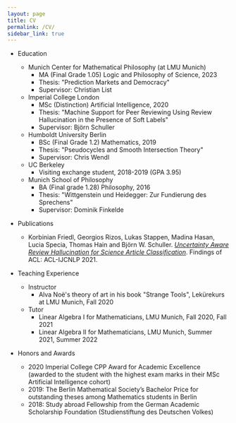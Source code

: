 ```yaml
---
layout: page
title: CV
permalink: /CV/
sidebar_link: true
---
```


- Education
    - Munich Center for Mathematical Philosophy (at LMU Munich)
        - MA (Final Grade 1.05) Logic and Philosophy of Science, 2023
        - Thesis: "Prediction Markets and Democracy"
        - Supervisor: Christian List
    - Imperial College London
        - MSc (Distinction) Artificial Intelligence, 2020
        - Thesis: "Machine Support for Peer Reviewing Using Review Hallucination in the Presence of Soft Labels"
        - Supervisor: Björn Schuller
    - Humboldt University Berlin
        - BSc (Final Grade 1.2) Mathematics, 2019
        - Thesis: "Pseudocycles and Smooth Intersection Theory"
        - Supervisor: Chris Wendl
    - UC Berkeley
        - Visiting exchange student, 2018-2019 (GPA 3.95)
    - Munich School of Philosophy
        - BA (Final grade 1.28) Philosophy, 2016
        - Thesis: "Wittgenstein und Heidegger: Zur Fundierung des Sprechens"
        - Supervisor: Dominik Finkelde

- Publications
    -  Korbinian Friedl, Georgios Rizos, Lukas Stappen, Madina Hasan, Lucia Specia, Thomas Hain and Björn W. Schuller. [*Uncertainty Aware Review Hallucination for Science Article Classification*](https://aclanthology.org/2021.findings-acl.443/). Findings of ACL: ACL-IJCNLP 2021.

- Teaching Experience
    - Instructor
        - Alva Noë's theory of art in his book "Strange Tools", Lekürekurs at LMU Munich, Fall 2020
    - Tutor
        - Linear Algebra I for Mathematicians, LMU Munich, Fall 2020, Fall 2021
        - Linear Algebra II for Mathematicians, LMU Munich, Summer 2021, Summer 2022

- Honors and Awards
    - 2020 Imperial College CPP Award for Academic Excellence (awarded to the student with the highest exam marks in their MSc Artificial Intelligence cohort)
    - 2019: The Berlin Mathematical Society’s Bachelor Price for outstanding theses among Mathematics students in Berlin
    - 2018: Study abroad Fellowship from the German Academic Scholarship Foundation (Studienstiftung des Deutschen Volkes)


<!-- <object data="CV_website.pdf" width="100%" height="1000" type='application/pdf'/> -->